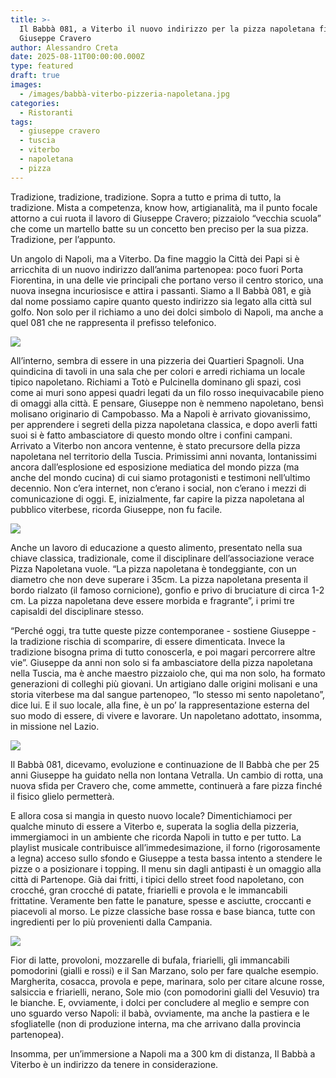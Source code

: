 ```yaml
---
title: >-
  Il Babbà 081, a Viterbo il nuovo indirizzo per la pizza napoletana firmata
  Giuseppe Cravero
author: Alessandro Creta
date: 2025-08-11T00:00:00.000Z
type: featured
draft: true
images:
  - /images/babbà-viterbo-pizzeria-napoletana.jpg
categories:
  - Ristoranti
tags:
  - giuseppe cravero
  - tuscia
  - viterbo
  - napoletana
  - pizza
---
```


Tradizione, tradizione, tradizione. Sopra a tutto e prima di tutto, la tradizione. Mista a competenza, know how, artigianalità, ma il punto focale attorno a cui ruota il lavoro di Giuseppe Cravero; pizzaiolo “vecchia scuola” che come un martello batte su un concetto ben preciso per la sua pizza. Tradizione, per l’appunto.

Un angolo di Napoli, ma a Viterbo. Da fine maggio la Città dei Papi si è arricchita di un nuovo indirizzo dall’anima partenopea: poco fuori Porta Fiorentina, in una delle vie principali che portano verso il centro storico, una nuova insegna incuriosisce e attira i passanti. Siamo a Il Babbà 081, e già dal nome possiamo capire quanto questo indirizzo sia legato alla città sul golfo. Non solo per il richiamo a uno dei dolci simbolo di Napoli, ma anche a quel 081 che ne rappresenta il prefisso telefonico. 

![](/images/viterbo-babbà-081.png)

All’interno, sembra di essere in una pizzeria dei Quartieri Spagnoli. Una quindicina di tavoli in una sala che per colori e arredi richiama un locale tipico napoletano. Richiami a Totò e Pulcinella dominano gli spazi, così come ai muri sono appesi quadri legati da un filo rosso inequivacabile pieno di omaggi alla città. E pensare, Giuseppe non è nemmeno napoletano, bensì molisano originario di Campobasso. Ma a Napoli è arrivato giovanissimo, per apprendere i segreti della pizza napoletana classica, e dopo averli fatti suoi si è fatto ambasciatore di questo mondo oltre i confini campani. Arrivato a Viterbo non ancora ventenne, è stato precursore della pizza napoletana nel territorio della Tuscia. Primissimi anni novanta, lontanissimi ancora dall’esplosione ed esposizione mediatica del mondo pizza (ma anche del mondo cucina) di cui siamo protagonisti e testimoni nell’ultimo decennio. Non c’era internet, non c’erano i social, non c’erano i mezzi di comunicazione di oggi. E, inizialmente, far capire la pizza napoletana al pubblico viterbese, ricorda Giuseppe, non fu facile.

![](/images/cravero-giuseppe-babbà-viterbo.jpg)

Anche un lavoro di educazione a questo alimento, presentato nella sua chiave classica, tradizionale, come il disciplinare dell’associazione verace Pizza Napoletana vuole. “La pizza napoletana è tondeggiante, con un diametro che non deve superare i 35cm. La pizza napoletana presenta il bordo rialzato (il famoso cornicione), gonfio e privo di bruciature di circa 1-2 cm. La pizza napoletana deve essere morbida e fragrante”, i primi tre capisaldi del disciplinare stesso. 

“Perché oggi, tra tutte queste pizze contemporanee - sostiene Giuseppe - la tradizione rischia di scomparire, di essere dimenticata. Invece la tradizione bisogna prima di tutto conoscerla, e poi magari percorrere altre vie”. Giuseppe da anni non solo si fa ambasciatore della pizza napoletana nella Tuscia, ma è anche maestro pizzaiolo che, qui ma non solo, ha formato generazioni di colleghi più giovani. Un artigiano dalle origini molisani e una storia viterbese ma dal sangue partenopeo, “Io stesso mi sento napoletano”, dice lui. E il suo locale, alla fine, è un po’ la rappresentazione esterna del suo modo di essere, di vivere e lavorare. Un napoletano adottato, insomma, in missione nel Lazio.

![](/images/babbà-pizzeria-viterbo-napoletana.jpg)

Il Babbà 081, dicevamo, evoluzione e continuazione de Il Babbà che per 25 anni Giuseppe ha guidato nella non lontana Vetralla. Un cambio di rotta, una nuova sfida per Cravero che, come ammette, continuerà a fare pizza finché il fisico glielo permetterà.

E allora cosa si mangia in questo nuovo locale? Dimentichiamoci per qualche minuto di essere a Viterbo e, superata la soglia della pizzeria, immergiamoci in un ambiente che ricorda Napoli in tutto e per tutto. La playlist musicale contribuisce all’immedesimazione, il forno (rigorosamente a legna) acceso sullo sfondo e Giuseppe a testa bassa intento a stendere le pizze o a posizionare i topping. Il menu sin dagli antipasti è un omaggio alla città di Partenope. Già dai fritti, i tipici dello street food napoletano, con crocché, gran crocché di patate, friarielli e provola e le immancabili frittatine. Veramente ben fatte le panature, spesse e asciutte, croccanti e piacevoli al morso. Le pizze classiche base rossa e base bianca, tutte con ingredienti per lo più provenienti dalla Campania. 

![](/images/babbà-081-viterbo-pizzeria-alessandro-creta.jpg)

Fior di latte, provoloni, mozzarelle di bufala, friarielli, gli immancabili pomodorini (gialli e rossi) e il San Marzano, solo per fare qualche esempio. Margherita, cosacca, provola e pepe, marinara, solo per citare alcune rosse, salsiccia e friarielli, nerano, Sole mio (con pomodorini gialli del Vesuvio) tra le bianche. E, ovviamente, i dolci per concludere al meglio e sempre con uno sguardo verso Napoli: il babà, ovviamente, ma anche la pastiera e le sfogliatelle (non di produzione interna, ma che arrivano dalla provincia partenopea).

Insomma, per un’immersione a Napoli ma a 300 km di distanza, Il Babbà a Viterbo è un indirizzo da tenere in considerazione. 


